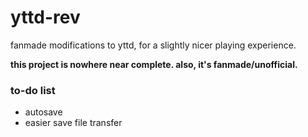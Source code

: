 # yttd-rev
fanmade modifications to yttd, for a slightly nicer playing experience.

**this project is nowhere near complete. also, it's fanmade/unofficial.**

### to-do list
- autosave
- easier save file transfer
